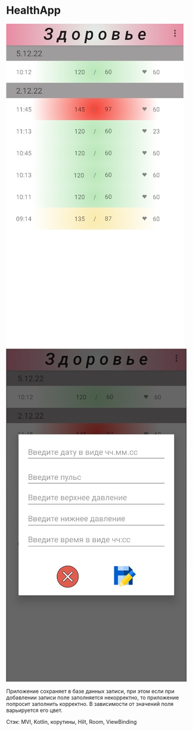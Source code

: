 # HealthApp
![alt text](https://github.com/andrespin/HealthApp/blob/main/HealthApp_1.jpg)
![alt text](https://github.com/andrespin/HealthApp/blob/main/HealthApp_2.jpg)

Приложение сохраняет в базе данных записи,
при этом если при добавлении записи поле заполняется некорректно, то
приложение попросит заполнить корректно. В зависимости от значений 
поля варьируется его цвет.


Стэк: MVI, Kotlin, корутины, Hilt, Room, ViewBinding

